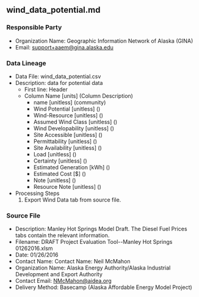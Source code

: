## wind_data_potential.md

### Responsible Party
  * Organization Name: Geographic Information Network of Alaska (GINA)
  * Email: support+aaem@gina.alaska.edu

### Data Lineage
  * Data File: wind_data_potential.csv
  * Description: data for potential data
    * First line: Header
    * Column Name [units] (Column Description)
      * name [unitless] (community)
      * Wind Potential [unitless] ()
      * Wind-Resource [unitless] ()
      * Assumed Wind Class [unitless] ()
      * Wind Developability [unitless] ()
      * Site Accessible [unitless] ()
      * Permittability [unitless] ()
      * Site Availability [unitless] ()
      * Load [unitless] ()
      * Certainty [unitless] ()
      * Estimated Generation [kWh] ()
      * Estimated Cost [$] ()
      * Note [unitless] ()
      * Resource Note [unitless] ()
  * Processing Steps
    1. Export Wind Data tab from source file.

### Source File
  * Description: Manley Hot Springs Model Draft.  The Diesel Fuel Prices tabs contain the relevant information.
  * Filename: DRAFT Project Evaluation Tool--Manley Hot Springs 01262016.xlsm
  * Date: 01/26/2016
  * Contact Name: Contact Name: Neil McMahon
  * Organization Name: Alaska Energy Authority/Alaska Industrial Development and Export Authority
  * Contact Email: NMcMahon@aidea.org
  * Delivery Method: Basecamp (Alaska Affordable Energy Model Project)

